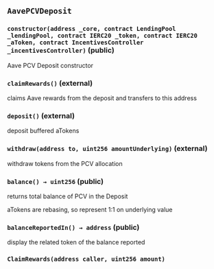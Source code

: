 ## `AavePCVDeposit`






### `constructor(address _core, contract LendingPool _lendingPool, contract IERC20 _token, contract IERC20 _aToken, contract IncentivesController _incentivesController)` (public)

Aave PCV Deposit constructor




### `claimRewards()` (external)

claims Aave rewards from the deposit and transfers to this address



### `deposit()` (external)

deposit buffered aTokens



### `withdraw(address to, uint256 amountUnderlying)` (external)

withdraw tokens from the PCV allocation




### `balance() → uint256` (public)

returns total balance of PCV in the Deposit


aTokens are rebasing, so represent 1:1 on underlying value

### `balanceReportedIn() → address` (public)

display the related token of the balance reported




### `ClaimRewards(address caller, uint256 amount)`







